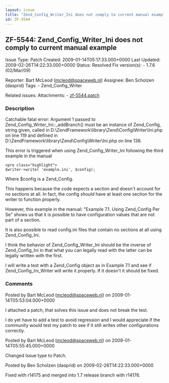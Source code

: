 ```yaml
---
layout: issue
title: "Zend_Config_Writer_Ini does not comply to current manual example"
id: ZF-5544
---
```


ZF-5544: Zend\_Config\_Writer\_Ini does not comply to current manual example
----------------------------------------------------------------------------

 Issue Type: Patch Created: 2009-01-14T05:17:33.000+0000 Last Updated: 2009-02-26T14:22:33.000+0000 Status: Resolved Fix version(s): - 1.7.6 (02/Mar/09)
 
 Reporter:  Bart McLeod (mcleod@spaceweb.nl)  Assignee:  Ben Scholzen (dasprid)  Tags: - Zend\_Config\_Writer
 
 Related issues: 
 Attachments: - [zf-5544.patch](/issues/secure/attachment/11701/zf-5544.patch)
 
### Description

Catchable fatal error: Argument 1 passed to Zend\_Config\_Writer\_Ini::\_addBranch() must be an instance of Zend\_Config, string given, called in D:\\ZendFramework\\library\\Zend\\Config\\Writer\\Ini.php on line 119 and defined in D:\\ZendFramework\\library\\Zend\\Config\\Writer\\Ini.php on line 138.

This error is triggered when using Zend\_Config\_Writer\_Ini following the third example in the manual

 
    <pre class="highlight">
    $writer->write( 'example.ini', $config);


Where $config is a Zend\_Config.

This happens because the code expects a section and doesn't account for no sections at all. In fact, the config _should_ have at least one section for the writer to function properly.

However, this example in the manual: "Example 7.1. Using Zend\_Config Per Se" shows us that it is possible to have configuration values that are not part of a section.

It is also possible to read config.ini files that contain no sections at all using Zend\_Config\_Ini.

I think the behavior of Zend\_Config\_Writer\_Ini should be the inverse of Zend\_Config\_Ini in that what you can legally read with the latter can be legally written with the first.

I will write a test with a Zend\_Config object as in Example 7.1 and see if Zend\_Config\_Ini\_Writer will write it properly. If it doesn't it should be fixed.

 

 

### Comments

Posted by Bart McLeod (mcleod@spaceweb.nl) on 2009-01-14T05:53:04.000+0000

I attached a patch, that solves this issue and does not break the test.

I do yet have to add a test to avoid regression and I would appreciate if the community would test my patch to see if it still writes other configurations correctly.

 

 

Posted by Bart McLeod (mcleod@spaceweb.nl) on 2009-01-14T05:55:45.000+0000

Changed Issue type to Patch.

 

 

Posted by Ben Scholzen (dasprid) on 2009-02-26T14:22:33.000+0000

Fixed with r14175 and merged into 1.7 release branch with r14176.

 

 